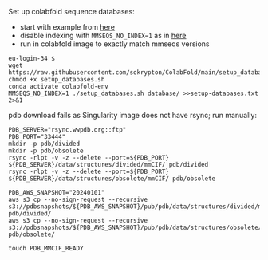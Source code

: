 
Set up colabfold sequence databases:
- start with example from [here](https://colabfold.mmseqs.com)
- disable indexing with `MMSEQS_NO_INDEX=1` as in [here](https://github.com/sokrypton/ColabFold/blob/main/README.md)
- run in colabfold image to exactly match mmseqs versions

```
eu-login-34 $
wget https://raw.githubusercontent.com/sokrypton/ColabFold/main/setup_databases.sh
chmod +x setup_databases.sh
conda activate colabfold-env
MMSEQS_NO_INDEX=1 ./setup_databases.sh database/ >>setup-databases.txt 2>&1
```

pdb download fails as Singularity image does not have rsync; run manually:
```
PDB_SERVER="rsync.wwpdb.org::ftp"
PDB_PORT="33444"
mkdir -p pdb/divided
mkdir -p pdb/obsolete
rsync -rlpt -v -z --delete --port=${PDB_PORT} ${PDB_SERVER}/data/structures/divided/mmCIF/ pdb/divided
rsync -rlpt -v -z --delete --port=${PDB_PORT} ${PDB_SERVER}/data/structures/obsolete/mmCIF/ pdb/obsolete

PDB_AWS_SNAPSHOT="20240101"
aws s3 cp --no-sign-request --recursive s3://pdbsnapshots/${PDB_AWS_SNAPSHOT}/pub/pdb/data/structures/divided/mmCIF/ pdb/divided/
aws s3 cp --no-sign-request --recursive s3://pdbsnapshots/${PDB_AWS_SNAPSHOT}/pub/pdb/data/structures/obsolete/mmCIF/ pdb/obsolete/
  
touch PDB_MMCIF_READY
```